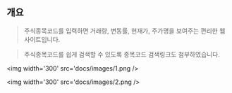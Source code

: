 ## 개요
> 주식종목코드를 입력하면 거래량, 변동률, 현재가, 주가명을 보여주는 편리한 웹 사이트입니다.

> 주식종목코드를 쉽게 검색할 수 있도록 종목코드 검색링크도 첨부하였습니다.



<img width='300' src='docs/images/1.png />

<img width='300' src='docs/images/2.png />

